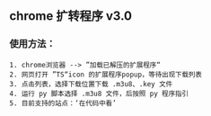 ## chrome 扩转程序 v3.0
### 使用方法：
```
1. chrome浏览器 --> ”加载已解压的扩展程序“
2. 网页打开 ”TS“icon 的扩展程序popup，等待出现下载列表
3. 点击列表，选择下载位置下载 .m3u8、.key 文件
4. 运行 py 脚本选择 .m3u8 文件，后按照 py 程序指引
5. 目前支持的站点：‘在代码中看’
```